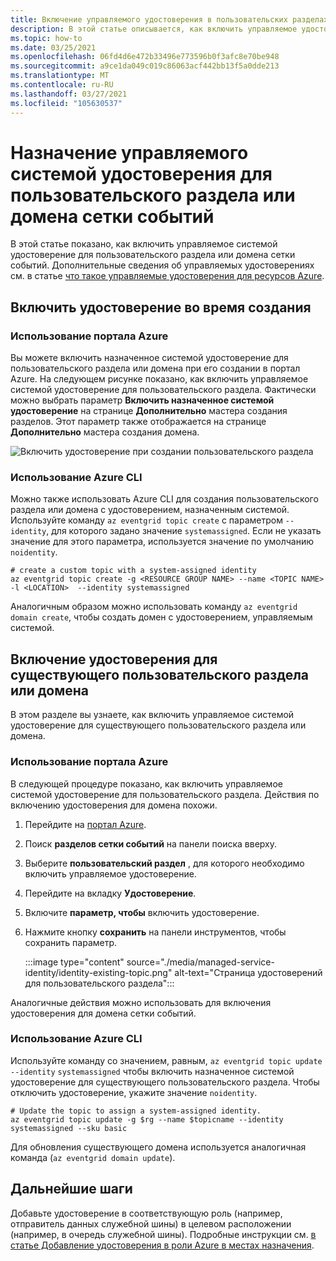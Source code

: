 ```yaml
---
title: Включение управляемого удостоверения в пользовательских разделах и доменах службы "Сетка событий Azure"
description: В этой статье описывается, как включить управляемое удостоверение службы для настраиваемого раздела или домена сетки событий Azure.
ms.topic: how-to
ms.date: 03/25/2021
ms.openlocfilehash: 06fd4d6e472b33496e773596b0f3afc8e70be948
ms.sourcegitcommit: a9ce1da049c019c86063acf442bb13f5a0dde213
ms.translationtype: MT
ms.contentlocale: ru-RU
ms.lasthandoff: 03/27/2021
ms.locfileid: "105630537"
---
```

# <a name="assign-a-system-managed-identity-to-an-event-grid-custom-topic-or-domain"></a>Назначение управляемого системой удостоверения для пользовательского раздела или домена сетки событий 
В этой статье показано, как включить управляемое системой удостоверение для пользовательского раздела или домена сетки событий. Дополнительные сведения об управляемых удостоверениях см. в статье [что такое управляемые удостоверения для ресурсов Azure](../active-directory/managed-identities-azure-resources/overview.md).

## <a name="enable-identity-at-the-time-of-creation"></a>Включить удостоверение во время создания

### <a name="using-azure-portal"></a>Использование портала Azure
Вы можете включить назначенное системой удостоверение для пользовательского раздела или домена при его создании в портал Azure. На следующем рисунке показано, как включить управляемое системой удостоверение для пользовательского раздела. Фактически можно выбрать параметр **Включить назначенное системой удостоверение** на странице **Дополнительно** мастера создания разделов. Этот параметр также отображается на странице **Дополнительно** мастера создания домена. 

![Включить удостоверение при создании пользовательского раздела](./media/managed-service-identity/create-topic-identity.png)

### <a name="using-azure-cli"></a>Использование Azure CLI
Можно также использовать Azure CLI для создания пользовательского раздела или домена с удостоверением, назначенным системой. Используйте команду `az eventgrid topic create` с параметром `--identity`, для которого задано значение `systemassigned`. Если не указать значение для этого параметра, используется значение по умолчанию `noidentity`. 

```azurecli-interactive
# create a custom topic with a system-assigned identity
az eventgrid topic create -g <RESOURCE GROUP NAME> --name <TOPIC NAME> -l <LOCATION>  --identity systemassigned
```

Аналогичным образом можно использовать команду `az eventgrid domain create`, чтобы создать домен с удостоверением, управляемым системой.

## <a name="enable-identity-for-an-existing-custom-topic-or-domain"></a>Включение удостоверения для существующего пользовательского раздела или домена
В этом разделе вы узнаете, как включить управляемое системой удостоверение для существующего пользовательского раздела или домена. 

### <a name="using-azure-portal"></a>Использование портала Azure
В следующей процедуре показано, как включить управляемое системой удостоверение для пользовательского раздела. Действия по включению удостоверения для домена похожи. 

1. Перейдите на [портал Azure](https://portal.azure.com).
2. Поиск **разделов сетки событий** на панели поиска вверху.
3. Выберите **пользовательский раздел** , для которого необходимо включить управляемое удостоверение. 
4. Перейдите на вкладку **Удостоверение**. 
5. Включите **параметр, чтобы** включить удостоверение. 
1. Нажмите кнопку **сохранить** на панели инструментов, чтобы сохранить параметр. 

    :::image type="content" source="./media/managed-service-identity/identity-existing-topic.png" alt-text="Страница удостоверений для пользовательского раздела"::: 

Аналогичные действия можно использовать для включения удостоверения для домена сетки событий.

### <a name="use-the-azure-cli"></a>Использование Azure CLI
Используйте команду со значением, равным, `az eventgrid topic update` `--identity` `systemassigned` чтобы включить назначенное системой удостоверение для существующего пользовательского раздела. Чтобы отключить удостоверение, укажите значение `noidentity`. 

```azurecli-interactive
# Update the topic to assign a system-assigned identity. 
az eventgrid topic update -g $rg --name $topicname --identity systemassigned --sku basic 
```

Для обновления существующего домена используется аналогичная команда (`az eventgrid domain update`).


## <a name="next-steps"></a>Дальнейшие шаги
Добавьте удостоверение в соответствующую роль (например, отправитель данных служебной шины) в целевом расположении (например, в очередь служебной шины). Подробные инструкции см. [в статье Добавление удостоверения в роли Azure в местах назначения](add-identity-roles.md). 
